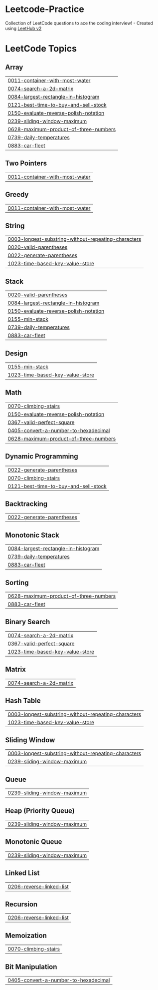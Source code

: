 # Leetcode-Practice
Collection of LeetCode questions to ace the coding interview! - Created using [LeetHub v2](https://github.com/arunbhardwaj/LeetHub-2.0)

<!---LeetCode Topics Start-->
# LeetCode Topics
## Array
|  |
| ------- |
| [0011-container-with-most-water](https://github.com/Photon3009/Leetcode-Practice/tree/master/0011-container-with-most-water) |
| [0074-search-a-2d-matrix](https://github.com/Photon3009/Leetcode-Practice/tree/master/0074-search-a-2d-matrix) |
| [0084-largest-rectangle-in-histogram](https://github.com/Photon3009/Leetcode-Practice/tree/master/0084-largest-rectangle-in-histogram) |
| [0121-best-time-to-buy-and-sell-stock](https://github.com/Photon3009/Leetcode-Practice/tree/master/0121-best-time-to-buy-and-sell-stock) |
| [0150-evaluate-reverse-polish-notation](https://github.com/Photon3009/Leetcode-Practice/tree/master/0150-evaluate-reverse-polish-notation) |
| [0239-sliding-window-maximum](https://github.com/Photon3009/Leetcode-Practice/tree/master/0239-sliding-window-maximum) |
| [0628-maximum-product-of-three-numbers](https://github.com/Photon3009/Leetcode-Practice/tree/master/0628-maximum-product-of-three-numbers) |
| [0739-daily-temperatures](https://github.com/Photon3009/Leetcode-Practice/tree/master/0739-daily-temperatures) |
| [0883-car-fleet](https://github.com/Photon3009/Leetcode-Practice/tree/master/0883-car-fleet) |
## Two Pointers
|  |
| ------- |
| [0011-container-with-most-water](https://github.com/Photon3009/Leetcode-Practice/tree/master/0011-container-with-most-water) |
## Greedy
|  |
| ------- |
| [0011-container-with-most-water](https://github.com/Photon3009/Leetcode-Practice/tree/master/0011-container-with-most-water) |
## String
|  |
| ------- |
| [0003-longest-substring-without-repeating-characters](https://github.com/Photon3009/Leetcode-Practice/tree/master/0003-longest-substring-without-repeating-characters) |
| [0020-valid-parentheses](https://github.com/Photon3009/Leetcode-Practice/tree/master/0020-valid-parentheses) |
| [0022-generate-parentheses](https://github.com/Photon3009/Leetcode-Practice/tree/master/0022-generate-parentheses) |
| [1023-time-based-key-value-store](https://github.com/Photon3009/Leetcode-Practice/tree/master/1023-time-based-key-value-store) |
## Stack
|  |
| ------- |
| [0020-valid-parentheses](https://github.com/Photon3009/Leetcode-Practice/tree/master/0020-valid-parentheses) |
| [0084-largest-rectangle-in-histogram](https://github.com/Photon3009/Leetcode-Practice/tree/master/0084-largest-rectangle-in-histogram) |
| [0150-evaluate-reverse-polish-notation](https://github.com/Photon3009/Leetcode-Practice/tree/master/0150-evaluate-reverse-polish-notation) |
| [0155-min-stack](https://github.com/Photon3009/Leetcode-Practice/tree/master/0155-min-stack) |
| [0739-daily-temperatures](https://github.com/Photon3009/Leetcode-Practice/tree/master/0739-daily-temperatures) |
| [0883-car-fleet](https://github.com/Photon3009/Leetcode-Practice/tree/master/0883-car-fleet) |
## Design
|  |
| ------- |
| [0155-min-stack](https://github.com/Photon3009/Leetcode-Practice/tree/master/0155-min-stack) |
| [1023-time-based-key-value-store](https://github.com/Photon3009/Leetcode-Practice/tree/master/1023-time-based-key-value-store) |
## Math
|  |
| ------- |
| [0070-climbing-stairs](https://github.com/Photon3009/Leetcode-Practice/tree/master/0070-climbing-stairs) |
| [0150-evaluate-reverse-polish-notation](https://github.com/Photon3009/Leetcode-Practice/tree/master/0150-evaluate-reverse-polish-notation) |
| [0367-valid-perfect-square](https://github.com/Photon3009/Leetcode-Practice/tree/master/0367-valid-perfect-square) |
| [0405-convert-a-number-to-hexadecimal](https://github.com/Photon3009/Leetcode-Practice/tree/master/0405-convert-a-number-to-hexadecimal) |
| [0628-maximum-product-of-three-numbers](https://github.com/Photon3009/Leetcode-Practice/tree/master/0628-maximum-product-of-three-numbers) |
## Dynamic Programming
|  |
| ------- |
| [0022-generate-parentheses](https://github.com/Photon3009/Leetcode-Practice/tree/master/0022-generate-parentheses) |
| [0070-climbing-stairs](https://github.com/Photon3009/Leetcode-Practice/tree/master/0070-climbing-stairs) |
| [0121-best-time-to-buy-and-sell-stock](https://github.com/Photon3009/Leetcode-Practice/tree/master/0121-best-time-to-buy-and-sell-stock) |
## Backtracking
|  |
| ------- |
| [0022-generate-parentheses](https://github.com/Photon3009/Leetcode-Practice/tree/master/0022-generate-parentheses) |
## Monotonic Stack
|  |
| ------- |
| [0084-largest-rectangle-in-histogram](https://github.com/Photon3009/Leetcode-Practice/tree/master/0084-largest-rectangle-in-histogram) |
| [0739-daily-temperatures](https://github.com/Photon3009/Leetcode-Practice/tree/master/0739-daily-temperatures) |
| [0883-car-fleet](https://github.com/Photon3009/Leetcode-Practice/tree/master/0883-car-fleet) |
## Sorting
|  |
| ------- |
| [0628-maximum-product-of-three-numbers](https://github.com/Photon3009/Leetcode-Practice/tree/master/0628-maximum-product-of-three-numbers) |
| [0883-car-fleet](https://github.com/Photon3009/Leetcode-Practice/tree/master/0883-car-fleet) |
## Binary Search
|  |
| ------- |
| [0074-search-a-2d-matrix](https://github.com/Photon3009/Leetcode-Practice/tree/master/0074-search-a-2d-matrix) |
| [0367-valid-perfect-square](https://github.com/Photon3009/Leetcode-Practice/tree/master/0367-valid-perfect-square) |
| [1023-time-based-key-value-store](https://github.com/Photon3009/Leetcode-Practice/tree/master/1023-time-based-key-value-store) |
## Matrix
|  |
| ------- |
| [0074-search-a-2d-matrix](https://github.com/Photon3009/Leetcode-Practice/tree/master/0074-search-a-2d-matrix) |
## Hash Table
|  |
| ------- |
| [0003-longest-substring-without-repeating-characters](https://github.com/Photon3009/Leetcode-Practice/tree/master/0003-longest-substring-without-repeating-characters) |
| [1023-time-based-key-value-store](https://github.com/Photon3009/Leetcode-Practice/tree/master/1023-time-based-key-value-store) |
## Sliding Window
|  |
| ------- |
| [0003-longest-substring-without-repeating-characters](https://github.com/Photon3009/Leetcode-Practice/tree/master/0003-longest-substring-without-repeating-characters) |
| [0239-sliding-window-maximum](https://github.com/Photon3009/Leetcode-Practice/tree/master/0239-sliding-window-maximum) |
## Queue
|  |
| ------- |
| [0239-sliding-window-maximum](https://github.com/Photon3009/Leetcode-Practice/tree/master/0239-sliding-window-maximum) |
## Heap (Priority Queue)
|  |
| ------- |
| [0239-sliding-window-maximum](https://github.com/Photon3009/Leetcode-Practice/tree/master/0239-sliding-window-maximum) |
## Monotonic Queue
|  |
| ------- |
| [0239-sliding-window-maximum](https://github.com/Photon3009/Leetcode-Practice/tree/master/0239-sliding-window-maximum) |
## Linked List
|  |
| ------- |
| [0206-reverse-linked-list](https://github.com/Photon3009/Leetcode-Practice/tree/master/0206-reverse-linked-list) |
## Recursion
|  |
| ------- |
| [0206-reverse-linked-list](https://github.com/Photon3009/Leetcode-Practice/tree/master/0206-reverse-linked-list) |
## Memoization
|  |
| ------- |
| [0070-climbing-stairs](https://github.com/Photon3009/Leetcode-Practice/tree/master/0070-climbing-stairs) |
## Bit Manipulation
|  |
| ------- |
| [0405-convert-a-number-to-hexadecimal](https://github.com/Photon3009/Leetcode-Practice/tree/master/0405-convert-a-number-to-hexadecimal) |
<!---LeetCode Topics End-->